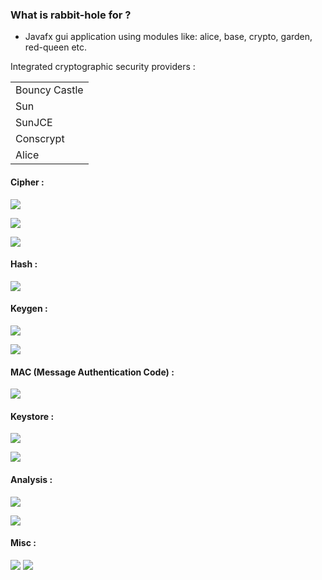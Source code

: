 ### What is rabbit-hole for ? ###

* Javafx gui application using modules like: alice, base, crypto, garden, red-queen etc.

<table>
<thead>Integrated cryptographic security providers :</thead>
<tr><td>Bouncy Castle</td></tr>
<tr><td>Sun</td></tr>
<tr><td>SunJCE</td></tr>
<tr><td>Conscrypt</td></tr>
<tr><td>Alice</td></tr>
</table>

#### Cipher :

![](../img/cipher_0.png)

![](../img/cipher_1.png)

![](../img/cipher_2.png)
<br>

#### Hash :

![](../img/hash_0.png)
<br>

#### Keygen :

![](../img/keygen_0.png)

![](../img/keygen_1.png)
<br>

#### MAC (Message Authentication Code) :

![](../img/mac_0.png)
<br>

#### Keystore :

![](../img/keystore_0.png)

![](../img/keystore_1.png)
<br>

#### Analysis :

![](../img/analysis_cf.png)

![](../img/analysis_lf.png)
<br>

#### Misc :

![](../img/misc_0.png)
![](../img/misc_1.png)


